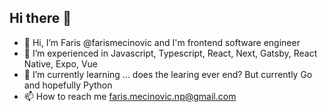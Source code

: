 ## Hi there 👋

- 👋 Hi, I’m Faris @farismecinovic and I'm frontend software engineer
- 👀 I’m experienced in Javascript, Typescript, React, Next, Gatsby, React Native, Expo, Vue
- 🌱 I’m currently learning ... does the learing ever end? But currently Go and hopefully Python
- 📫 How to reach me faris.mecinovic.np@gmail.com
